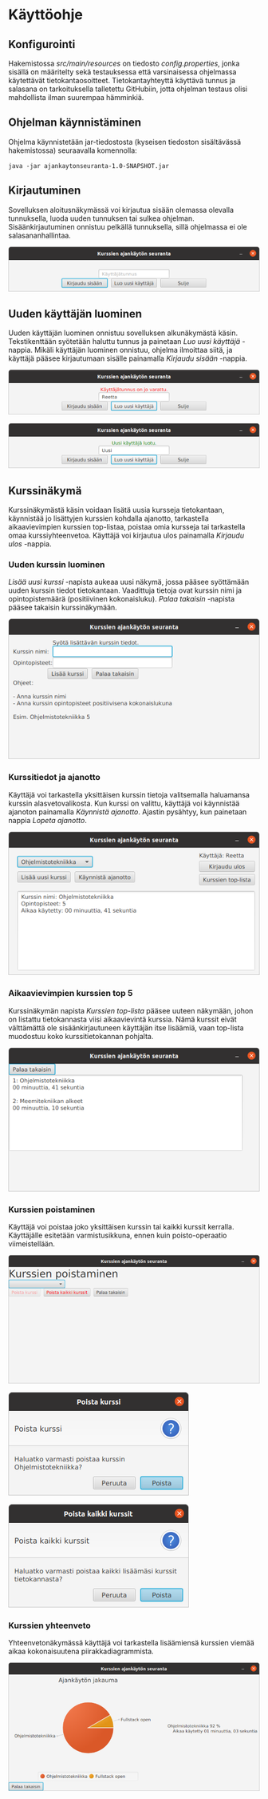 # Käyttöohje
## Konfigurointi
Hakemistossa _src/main/resources_ on tiedosto _config.properties_, jonka sisällä on määritelty sekä testauksessa että varsinaisessa ohjelmassa käytettävät tietokantaosoitteet. Tietokantayhteyttä käyttävä tunnus ja salasana on tarkoituksella talletettu GitHubiin, jotta ohjelman testaus olisi mahdollista ilman suurempaa hämminkiä.
## Ohjelman käynnistäminen
Ohjelma käynnistetään jar-tiedostosta (kyseisen tiedoston sisältävässä hakemistossa) seuraavalla komennolla:
```
java -jar ajankaytonseuranta-1.0-SNAPSHOT.jar
```
## Kirjautuminen
Sovelluksen aloitusnäkymässä voi kirjautua sisään olemassa olevalla tunnuksella, luoda uuden tunnuksen tai sulkea ohjelman. Sisäänkirjautuminen onnistuu pelkällä tunnuksella, sillä ohjelmassa ei ole salasananhallintaa.

![Aloitusnäkymä](/dokumentaatio/kuvat/loginscene.png)
## Uuden käyttäjän luominen
Uuden käyttäjän luominen onnistuu sovelluksen alkunäkymästä käsin. Tekstikenttään syötetään haluttu tunnus ja painetaan _Luo uusi käyttäjä_ -nappia. Mikäli käyttäjän luominen onnistuu, ohjelma ilmoittaa siitä, ja käyttäjä pääsee kirjautumaan sisälle painamalla _Kirjaudu sisään_ -nappia.

![Tunnus varattu](/dokumentaatio/kuvat/usernametaken.png)

![Uusi tunnus luotu](/dokumentaatio/kuvat/newusercreated.png)
## Kurssinäkymä
Kurssinäkymästä käsin voidaan lisätä uusia kursseja tietokantaan, käynnistää jo lisättyjen kurssien kohdalla ajanotto, tarkastella aikaavievimpien kurssien top-listaa, poistaa omia kursseja tai tarkastella omaa kurssiyhteenvetoa. Käyttäjä voi kirjautua ulos painamalla _Kirjaudu ulos_ -nappia.
### Uuden kurssin luominen
_Lisää uusi kurssi_ -napista aukeaa uusi näkymä, jossa pääsee syöttämään uuden kurssin tiedot tietokantaan. Vaadittuja tietoja ovat kurssin nimi ja opintopistemäärä (positiivinen kokonaisluku). _Palaa takaisin_ -napista pääsee takaisin kurssinäkymään.

![Uuden kurssin luominen](/dokumentaatio/kuvat/addnewcourse.png)
### Kurssitiedot ja ajanotto
Käyttäjä voi tarkastella yksittäisen kurssin tietoja valitsemalla haluamansa kurssin alasvetovalikosta. Kun kurssi on valittu, käyttäjä voi käynnistää ajanoton painamalla _Käynnistä ajanotto_. Ajastin pysähtyy, kun painetaan nappia _Lopeta ajanotto_.

![Kurssinäkymä](/dokumentaatio/kuvat/courseselected.png)
### Aikaavievimpien kurssien top 5
Kurssinäkymän napista _Kurssien top-lista_ pääsee uuteen näkymään, johon on listattu tietokannasta viisi aikaavievintä kurssia. Nämä kurssit eivät välttämättä ole sisäänkirjautuneen käyttäjän itse lisäämiä, vaan top-lista muodostuu koko kurssitietokannan pohjalta.

![Top 5 -kurssien näkymä](/dokumentaatio/kuvat/topcourses.png)
### Kurssien poistaminen
Käyttäjä voi poistaa joko yksittäisen kurssin tai kaikki kurssit kerralla. Käyttäjälle esitetään varmistusikkuna, ennen kuin poisto-operaatio viimeistellään.

![Kurssien poistaminen](/dokumentaatio/kuvat/deletecoursescene.png)

![Yhden kurssin poistaminen](/dokumentaatio/kuvat/deleteone.png)

![Kaikkien kurssien poistaminen](/dokumentaatio/kuvat/deleteall.png)

### Kurssien yhteenveto
Yhteenvetonäkymässä käyttäjä voi tarkastella lisäämiensä kurssien viemää aikaa kokonaisuutena piirakkadiagrammista.

![Kurssien yhteenvetonäkymä](/dokumentaatio/kuvat/coursedatascene.png)
